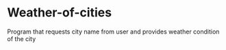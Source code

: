 # Weather-of-cities
Program that requests city name from user and provides weather condition of the city
